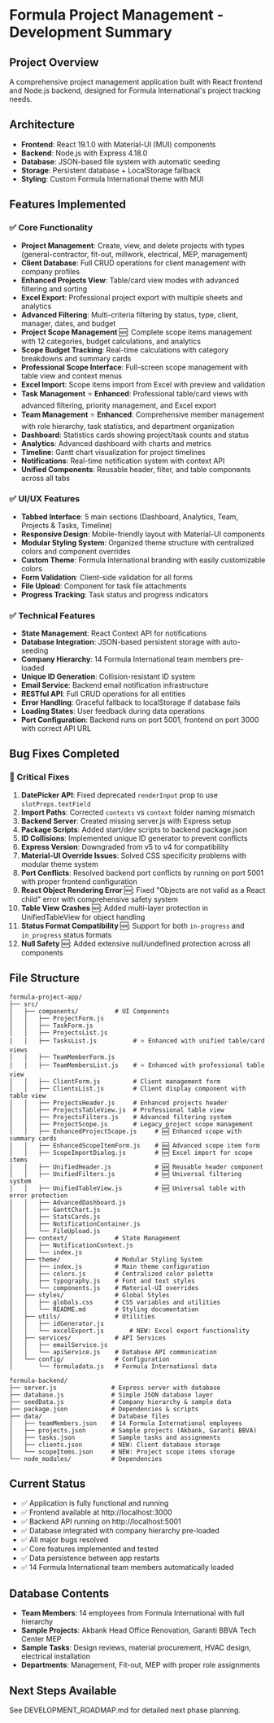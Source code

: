 # Formula Project Management - Development Summary

## Project Overview
A comprehensive project management application built with React frontend and Node.js backend, designed for Formula International's project tracking needs.

## Architecture
- **Frontend**: React 19.1.0 with Material-UI (MUI) components
- **Backend**: Node.js with Express 4.18.0
- **Database**: JSON-based file system with automatic seeding
- **Storage**: Persistent database + LocalStorage fallback
- **Styling**: Custom Formula International theme with MUI

## Features Implemented

### ✅ Core Functionality
- **Project Management**: Create, view, and delete projects with types (general-contractor, fit-out, millwork, electrical, MEP, management)
- **Client Database**: Full CRUD operations for client management with company profiles
- **Enhanced Projects View**: Table/card view modes with advanced filtering and sorting
- **Excel Export**: Professional project export with multiple sheets and analytics
- **Advanced Filtering**: Multi-criteria filtering by status, type, client, manager, dates, and budget
- **Project Scope Management** 🆕: Complete scope items management with 12 categories, budget calculations, and analytics
- **Scope Budget Tracking**: Real-time calculations with category breakdowns and summary cards
- **Professional Scope Interface**: Full-screen scope management with table view and context menus
- **Excel Import**: Scope items import from Excel with preview and validation
- **Task Management** ⭐ **Enhanced**: Professional table/card views with advanced filtering, priority management, and Excel export
- **Team Management** ⭐ **Enhanced**: Comprehensive member management with role hierarchy, task statistics, and department organization
- **Dashboard**: Statistics cards showing project/task counts and status
- **Analytics**: Advanced dashboard with charts and metrics
- **Timeline**: Gantt chart visualization for project timelines
- **Notifications**: Real-time notification system with context API
- **Unified Components**: Reusable header, filter, and table components across all tabs

### ✅ UI/UX Features
- **Tabbed Interface**: 5 main sections (Dashboard, Analytics, Team, Projects & Tasks, Timeline)
- **Responsive Design**: Mobile-friendly layout with Material-UI components
- **Modular Styling System**: Organized theme structure with centralized colors and component overrides
- **Custom Theme**: Formula International branding with easily customizable colors
- **Form Validation**: Client-side validation for all forms
- **File Upload**: Component for task file attachments
- **Progress Tracking**: Task status and progress indicators

### ✅ Technical Features
- **State Management**: React Context API for notifications
- **Database Integration**: JSON-based persistent storage with auto-seeding
- **Company Hierarchy**: 14 Formula International team members pre-loaded
- **Unique ID Generation**: Collision-resistant ID system
- **Email Service**: Backend email notification infrastructure
- **RESTful API**: Full CRUD operations for all entities
- **Error Handling**: Graceful fallback to localStorage if database fails
- **Loading States**: User feedback during data operations
- **Port Configuration**: Backend runs on port 5001, frontend on port 3000 with correct API URL

## Bug Fixes Completed

### 🔧 Critical Fixes
1. **DatePicker API**: Fixed deprecated `renderInput` prop to use `slotProps.textField`
2. **Import Paths**: Corrected `contexts` vs `context` folder naming mismatch
3. **Backend Server**: Created missing server.js with Express setup
4. **Package Scripts**: Added start/dev scripts to backend package.json
5. **ID Collisions**: Implemented unique ID generator to prevent conflicts
6. **Express Version**: Downgraded from v5 to v4 for compatibility
7. **Material-UI Override Issues**: Solved CSS specificity problems with modular theme system
8. **Port Conflicts**: Resolved backend port conflicts by running on port 5001 with proper frontend configuration
9. **React Object Rendering Error** 🆕: Fixed "Objects are not valid as a React child" error with comprehensive safety system
10. **Table View Crashes** 🆕: Added multi-layer protection in UnifiedTableView for object handling
11. **Status Format Compatibility** 🆕: Support for both `in-progress` and `in_progress` status formats
12. **Null Safety** 🆕: Added extensive null/undefined protection across all components

## File Structure
```
formula-project-app/
├── src/
│   ├── components/          # UI Components
│   │   ├── ProjectForm.js
│   │   ├── TaskForm.js
│   │   ├── ProjectsList.js
│   │   ├── TasksList.js          # ⭐ Enhanced with unified table/card views
│   │   ├── TeamMemberForm.js
│   │   ├── TeamMembersList.js    # ⭐ Enhanced with professional table view
│   │   ├── ClientForm.js         # Client management form
│   │   ├── ClientsList.js        # Client display component with table view
│   │   ├── ProjectsHeader.js     # Enhanced projects header
│   │   ├── ProjectsTableView.js  # Professional table view
│   │   ├── ProjectsFilters.js    # Advanced filtering system
│   │   ├── ProjectScope.js       # Legacy project scope management
│   │   ├── EnhancedProjectScope.js     # 🆕 Enhanced scope with summary cards
│   │   ├── EnhancedScopeItemForm.js    # 🆕 Advanced scope item form
│   │   ├── ScopeImportDialog.js        # 🆕 Excel import for scope items
│   │   ├── UnifiedHeader.js            # 🆕 Reusable header component
│   │   ├── UnifiedFilters.js           # 🆕 Universal filtering system
│   │   ├── UnifiedTableView.js         # 🆕 Universal table with error protection
│   │   ├── AdvancedDashboard.js
│   │   ├── GanttChart.js
│   │   ├── StatsCards.js
│   │   ├── NotificationContainer.js
│   │   └── FileUpload.js
│   ├── context/             # State Management
│   │   ├── NotificationContext.js
│   │   └── index.js
│   ├── theme/               # Modular Styling System
│   │   ├── index.js         # Main theme configuration
│   │   ├── colors.js        # Centralized color palette
│   │   ├── typography.js    # Font and text styles
│   │   └── components.js    # Material-UI overrides
│   ├── styles/              # Global Styles
│   │   ├── globals.css      # CSS variables and utilities
│   │   └── README.md        # Styling documentation
│   ├── utils/               # Utilities
│   │   ├── idGenerator.js
│   │   └── excelExport.js       # NEW: Excel export functionality
│   ├── services/            # API Services
│   │   ├── emailService.js
│   │   └── apiService.js    # Database API communication
│   └── config/              # Configuration
│       └── formuladata.js   # Formula International data

formula-backend/
├── server.js               # Express server with database
├── database.js             # Simple JSON database layer
├── seedData.js             # Company hierarchy & sample data
├── package.json            # Dependencies & scripts
├── data/                   # Database files
│   ├── teamMembers.json    # 14 Formula International employees
│   ├── projects.json       # Sample projects (Akbank, Garanti BBVA)
│   ├── tasks.json          # Sample tasks and assignments
│   ├── clients.json        # NEW: Client database storage
│   └── scopeItems.json     # NEW: Project scope items storage
└── node_modules/           # Dependencies
```

## Current Status
- ✅ Application is fully functional and running
- ✅ Frontend available at http://localhost:3000
- ✅ Backend API running on http://localhost:5001
- ✅ Database integrated with company hierarchy pre-loaded
- ✅ All major bugs resolved
- ✅ Core features implemented and tested
- ✅ Data persistence between app restarts
- ✅ 14 Formula International team members automatically loaded

## Database Contents
- **Team Members**: 14 employees from Formula International with full hierarchy
- **Sample Projects**: Akbank Head Office Renovation, Garanti BBVA Tech Center MEP
- **Sample Tasks**: Design reviews, material procurement, HVAC design, electrical installation
- **Departments**: Management, Fit-out, MEP with proper role assignments

## Next Steps Available
See DEVELOPMENT_ROADMAP.md for detailed next phase planning.